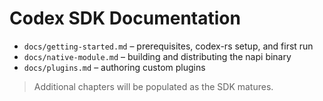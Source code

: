 # Codex SDK Documentation

- `docs/getting-started.md` – prerequisites, codex-rs setup, and first run
- `docs/native-module.md` – building and distributing the napi binary
- `docs/plugins.md` – authoring custom plugins

> Additional chapters will be populated as the SDK matures.
